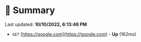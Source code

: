# 📖 Summary
Last updated: **10/10/2022, 6:13:46 PM**

- `GET` [https://google.com](https://google.com) - **Up** (162ms)
